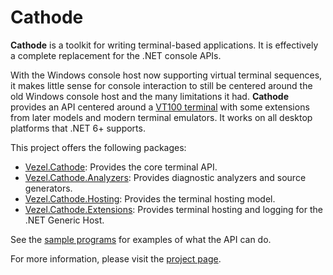 # Cathode

**Cathode** is a toolkit for writing terminal-based applications. It is
effectively a complete replacement for the .NET console APIs.

With the Windows console host now supporting virtual terminal sequences, it
makes little sense for console interaction to still be centered around the old
Windows console host and the many limitations it had. **Cathode** provides an
API centered around a [VT100 terminal](https://vt100.net) with some extensions
from later models and modern terminal emulators. It works on all desktop
platforms that .NET 6+ supports.

This project offers the following packages:

* [Vezel.Cathode](https://www.nuget.org/packages/Vezel.Cathode): Provides the
  core terminal API.
* [Vezel.Cathode.Analyzers](https://www.nuget.org/packages/Vezel.Cathode.Analyzers):
  Provides diagnostic analyzers and source generators.
* [Vezel.Cathode.Hosting](https://www.nuget.org/packages/Vezel.Cathode.Hosting):
  Provides the terminal hosting model.
* [Vezel.Cathode.Extensions](https://www.nuget.org/packages/Vezel.Cathode.Extensions):
  Provides terminal hosting and logging for the .NET Generic Host.

See the
[sample programs](https://github.com/vezel-dev/cathode/tree/master/src/samples)
for examples of what the API can do.

For more information, please visit the
[project page](https://github.com/vezel-dev/cathode).
